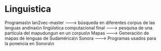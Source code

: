 # Linguistica
Programas\n
lan2vec-master                    ---> búsqueda en diferentes corpus de las lenguas andinas\n
lingüística computacional final   ---> pesquisa de una partícula del mapudungun en un corpus\n
Mapas                             ---> Generación de mapas de lenguas de Sudamérica\n
Sonora                            ---> Programas usados para la ponencia en Sonora\n
